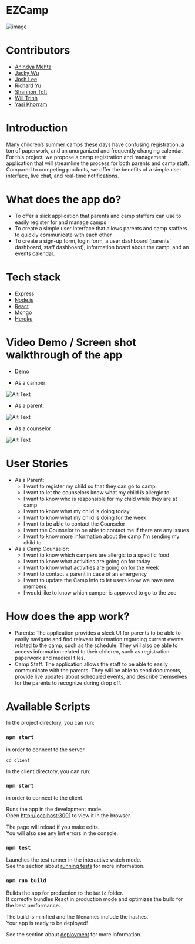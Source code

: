 # EZCamp


![image](client/dist/logo.png)


# Contributors

- [Anindya Mehta](https://github.com/anindyamehta)
- [Jacky Wu](https://github.com/Jackywu1)
- [Josh Lee](https://github.com/joshyl)
- [Richard Yu](https://github.com/richardyu3)
- [Shannon Toft](https://github.com/nann3rs)
- [Will Trinh](https://github.com/willtrinh)
- [Yasi Khorram](https://github.com/Yasikhorram)

# Introduction

Many children’s summer camps these days have confusing registration, a ton of paperwork, and an unorganized and frequently changing calendar. For this project, we propose a camp registration and management application that will streamline the process for both parents and camp staff. Compared to competing products, we offer the benefits of a simple user interface, live chat, and real-time notifications.


# What does the app do?

- To offer a slick application that parents and camp staffers can use to easily register for and manage camps
- To create a simple user interface that allows parents and camp staffers to quickly communicate with each other
- To create a sign-up form, login form, a user dashboard (parents’ dashboard, staff dashboard), information board about the camp, and an events calendar.


# Tech stack

- [Express](https://expressjs.com/)
- [Node.js](https://nodejs.org/en/)
- [React](https://reactjs.org/)
- [Mongo](https://www.mongodb.com/)
- [Heroku](https://www.heroku.com/)


<!-- # Technical Challenges and research that you anticipated

- Why, what was the plan to overcome those challenges?
- What did you learn?

# Challenges that were unexpected

- Why was it a challenge
- What did you learn? -->

# Video Demo / Screen shot walkthrough of the app

- [Demo](https://youtu.be/kTbJygsHASc)

- As a camper:

![Alt Text](client/dist/camper.gif)

- As a parent:

![Alt Text](client/dist/parent.gif)

- As a counselor:

![Alt Text](client/dist/counselor4.gif)

# User Stories
- As a Parent:
  - I want to register my child so that they can go to camp.
  - I want to let the counselors know what my child is allergic to
  - I want to know who is responsible for my child while they are at camp
  - I want to know what my child is doing today
  - I want to know what my child is doing for the week
  - I want to be able to contact the Counselor
  - I want the Counselor to be able to contact me if there are any issues
  - I want to know more information about the camp I’m sending my child to
- As a Camp Counselor:
  - I want to know which campers are allergic to a specific food
  - I want to know what activities are going on for today
  - I want to know what activities are going on for the week
  - I want to contact a parent in case of an emergency
  - I want to update the Camp Info to let users know we have new members
  - I would like to know which camper is approved to go to the zoo


# How does the app work?

- Parents: The application provides a sleek UI for parents to be able to easily navigate and find relevant information regarding current events related to the camp, such as the schedule. They will also be able to access information related to their children, such as registration paperwork and medical files.
- Camp Staff: The application allows the staff to be able to easily communicate with the parents. They will be able to send documents, provide live updates about scheduled events, and describe themselves for the parents to recognize during drop off.


<!-- # What research was required?

Workflow and Key lessons from your team - specifically those related to: Agile, CI/CD, testing, working with external stakeholders, ticketing, and user stories.

- Your git workflow, style guides, commit guides, etc
- What did you learn from the process
- What were key takeaways from stand ups, code reviews, etc
- Writing tests
- Link to your trello board, discuss completed tickets

# Any non-MVP tickets (optional)

Code refactorings
Performance Optimizations
Additional features
etc

# Notes from your Sprint Retro

# What additional features do you plan to add, how do you plan to implement those features?

- Future refactoring?
- Additional dev ops considerations?
- UI/UX additions?-->

# Available Scripts

In the project directory, you can run:

### `npm start`

in order to connect to the server.

`cd client`

In the client directory, you can run:

### `npm start`

in order to connect to the client.

Runs the app in the development mode.\
Open [http://localhost:3001](http://localhost:3001) to view it in the browser.

The page will reload if you make edits.\
You will also see any lint errors in the console.

### `npm test`

Launches the test runner in the interactive watch mode.\
See the section about [running tests](https://facebook.github.io/create-react-app/docs/running-tests) for more information.

### `npm run build`

Builds the app for production to the `build` folder.\
It correctly bundles React in production mode and optimizes the build for the best performance.

The build is minified and the filenames include the hashes.\
Your app is ready to be deployed!

See the section about [deployment](https://facebook.github.io/create-react-app/docs/deployment) for more information.
